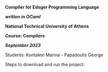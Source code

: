 **Compiler for Edsger Programming Language**

***written in OCaml***

**National Technical University of Athens**

**Course: Compilers**

***September 2023***

Students: Kontalexi Marina - Papadoulis George

Steps to download and run the project:

